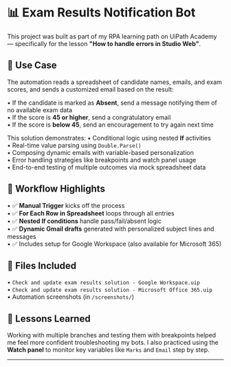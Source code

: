 # 📊 Exam Results Notification Bot

This project was built as part of my RPA learning path on UiPath Academy — specifically for the lesson **"How to handle errors in Studio Web"**.

## 🧠 Use Case
The automation reads a spreadsheet of candidate names, emails, and exam scores, and sends a customized email based on the result:

• If the candidate is marked as **Absent**, send a message notifying them of no available exam data  
• If the score is **45 or higher**, send a congratulatory email  
• If the score is **below 45**, send an encouragement to try again next time

This solution demonstrates:
• Conditional logic using nested **If** activities  
• Real-time value parsing using `Double.Parse()`  
• Composing dynamic emails with variable-based personalization  
• Error handling strategies like breakpoints and watch panel usage  
• End-to-end testing of multiple outcomes via mock spreadsheet data

## 🧪 Workflow Highlights
• ✅ **Manual Trigger** kicks off the process  
• ✅ **For Each Row in Spreadsheet** loops through all entries  
• ✅ **Nested If conditions** handle pass/fail/absent logic  
• ✅ **Dynamic Gmail drafts** generated with personalized subject lines and messages  
• ✅ Includes setup for Google Workspace (also available for Microsoft 365)

## 🧰 Files Included
• `Check and update exam results solution - Google Workspace.uip`  
• `Check and update exam results solution - Microsoft Office 365.uip`  
• Automation screenshots (in `/screenshots/`)  

## 🙌 Lessons Learned
Working with multiple branches and testing them with breakpoints helped me feel more confident troubleshooting my bots. I also practiced using the **Watch panel** to monitor key variables like `Marks` and `Email` step by step.

---
